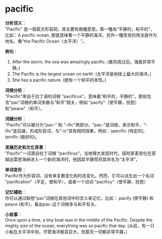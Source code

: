 # pacific

**分析词义**：  
"Pacific" 是一個英文形容詞，其主要有兩種意思。第一種為“平静的，和平的”，比如：A pacific ocean, 那就意味著一个平静的海洋。另外一種常見的用法是作为地名，像"the Pacific Ocean（太平洋）"。

  

**例句**：

  

1.  After the storm, the sea was amazingly pacific. (暴风雨过后，海面异常平静。)
2.  The Pacific is the largest ocean on earth. (太平洋是地球上最大的海洋。)
3.  She has a pacific nature. (她有一个和平的本性。)

  

**词根分析**：  
"Pacific"來自于拉丁语的词根 "pacificus"，意味着“和平的，平静的”。那些包含“pac”词根的单词多数与“和平”相关，例如 "pacify"（使平静，抚慰）和"peace"（和平）。

  

**词缀分析**：  
"Pacific"可以被分为"pac-" 和 "-ific"两部分。“pac-”是词根，表示和平，“-ific”是后缀，形成形容词，与“-ic”具有相同效果，例如：specific (特定的), terrific (极好的)。

  

**发展历史和文化背景**：  
"Pacific"一词源自拉丁词根 "pacificus"。当地理大发现时代，探险家麦哲伦在穿越达雷恩海峡进入一个新的海洋时，他因其平静而将其命名为“太平洋”。

  

**单词变形**：  
Pacific作为形容词，没有单复数变化和时态变化。然而，它可以派生出一个名词 “pacification”（平定，使和平），或者一个动词 "pacificy"（使平静、抚慰）

  

**记忆辅助**：  
你可以通过联想“pac”词根在其他词中的含义来记忆，比如： pacify (使平静) 和 peace (和平)，看出pac-这个词根多与和平有关。

  

**小故事**：  
Once upon a time, a tiny boat was in the middle of the Pacific. Despite the mighty size of the ocean, everything was so pacific that day. (从前，有一只小船在太平洋中央。尽管海洋极其巨大，但那天一切都非常平静。)
